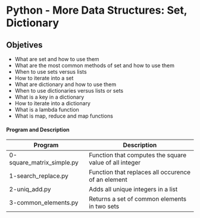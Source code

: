 # Python - More Data Structures: Set, Dictionary

## Objetives
 * What are set and how to use them
 * What are the most common methods of set and how to use them
 * When to use sets versus lists
 * How to iterate into a set
 * What are dictionary and how to use them
 * When to use dictionaries versus lists or sets
 * What is a key in a dictionary
 * How to iterate into a dictionary
 * What is a lambda function
 * What is map, reduce and map functions

#### Program and Description

Program                   | Description
------------------------- | ------------------------------------------------------
0-square_matrix_simple.py | Function that computes the square value of all integer
1-search_replace.py       | Function that replaces all occurence of an element
2-uniq_add.py             | Adds all unique integers in a list
3-common_elements.py      | Returns a set of common elements in two sets
